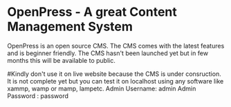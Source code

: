 # OpenPress - A great Content Management System
OpenPress is an open source CMS. The CMS comes with the latest features and is beginner friendly.
The CMS hasn't been launched yet but in few months this will be available to public.

#Kindly don't use it on live website because the CMS is under consruction. It is not complete yet but you can test it on localhost using any software like xammp, wamp or mamp, lampetc.
Admin Username: admin
Admin Password : password
